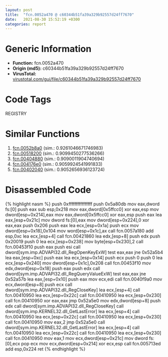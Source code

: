 ```yaml
---
layout: post
title:  "fcn.0052a470 @ c60344b51fa39a329b92557d24ff7670"
date:   2021-08-30 15:52:19 +0300
categories: report
---
```


# Generic Information
- **Function:** fcn.0052a470
- **Origin (md5):** c60344b51fa39a329b92557d24ff7670
- **VirusTotal:** [virustotal.com/gui/file/c60344b51fa39a329b92557d24ff7670][virustotal_ref]

# Code Tags
<span class="tag" id="REGISTRY">REGISTRY</span>


# Similar Functions

1. [fcn.0052b8a0][similar_1_ref] (sim.: 0.9261046671746983)
2. [fcn.00518200][similar_2_ref] (sim.: 0.9099450277536266)
3. [fcn.00404880][similar_3_ref] (sim.: 0.9090011904740694)
4. [fcn.004176e0][similar_4_ref] (sim.: 0.9059924541991833)
5. [fcn.00402040][similar_5_ref] (sim.: 0.9052656936123724)


# Disassembled Code

{% highlight nasm %}
push 0xffffffffffffffff
push 0x5a80db
mov eax,dword fs:[0]
push eax
sub esp,0x218
mov eax,dword[0x5ffcc0]
xor eax,esp
mov dword[esp+0x214],eax
mov eax,dword[0x5ffcc0]
xor eax,esp
push eax
lea eax,[esp+0x21c]
mov dword fs:[0],eax
mov dword[esp+0x224],0
xor eax,eax
push 0x206
push eax
lea ecx,[esp+0x1a]
push ecx
mov dword[esp+0x18],0x104
mov word[esp+0x1c],ax
call fcn.0057a180
add esp,0xc
lea ecx,[esp+4]
call fcn.00421860
lea edx,[esp+8]
push edx
push 0x20019
push 0
lea ecx,[esp+0x238]
mov byte[esp+0x230],2
call fcn.00453f10
push eax
push esi
call dword[sym.imp.ADVAPI32.dll_RegOpenKeyExW]
test eax,eax
jne 0x52a5b4
lea eax,[esp+0xc]
push eax
lea ecx,[esp+0x14]
push ecx
push 0
push 0
lea ecx,[esp+0x240]
mov dword[esp+0x1c],0x208
call fcn.00453f10
mov edx,dword[esp+0x18]
push eax
push edx
call dword[sym.imp.ADVAPI32.dll_RegQueryValueExW]
test eax,eax
jne 0x52a57b
lea eax,[esp+0x10]
push eax
mov ecx,edi
call fcn.0040f9a0
mov ecx,dword[esp+8]
push ecx
call dword[sym.imp.ADVAPI32.dll_RegCloseKey]
lea ecx,[esp+4]
call fcn.00410950
lea ecx,[esp+0x22c]
call fcn.00410950
lea ecx,[esp+0x230]
call fcn.00410950
xor eax,eax
jmp 0x52a5e0
mov edx,dword[esp+8]
push edx
call dword[sym.imp.ADVAPI32.dll_RegCloseKey]
call dword[sym.imp.KERNEL32.dll_GetLastError]
lea ecx,[esp+4]
call fcn.00410950
lea ecx,[esp+0x22c]
call fcn.00410950
lea ecx,[esp+0x230]
call fcn.00410950
mov eax,2
jmp 0x52a5e0
call dword[sym.imp.KERNEL32.dll_GetLastError]
lea ecx,[esp+4]
call fcn.00410950
lea ecx,[esp+0x22c]
call fcn.00410950
lea ecx,[esp+0x230]
call fcn.00410950
mov eax,1
mov ecx,dword[esp+0x21c]
mov dword fs:[0],ecx
pop ecx
mov ecx,dword[esp+0x214]
xor ecx,esp
call fcn.005713ed
add esp,0x224
ret 
{% endhighlight %}


[similar_1_ref]: /report/fcn.0052b8a0@c60344b51fa39a329b92557d24ff7670
[similar_2_ref]: /report/fcn.00518200@c60344b51fa39a329b92557d24ff7670
[similar_3_ref]: /report/fcn.00404880@d59f9c4f445b9f980173dec064f55091
[similar_4_ref]: /report/fcn.004176e0@c60344b51fa39a329b92557d24ff7670
[similar_5_ref]: /report/fcn.00402040@9c2b894b84f59672d8be2e984066f76f
[virustotal_ref]: https://www.virustotal.com/gui/file/c60344b51fa39a329b92557d24ff7670